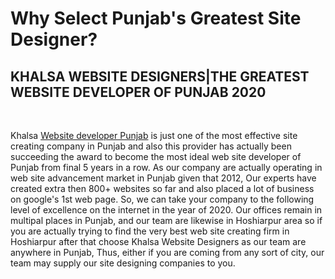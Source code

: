<h1>Why Select Punjab&#39;s Greatest Site Designer?</h1>
<h2>KHALSA WEBSITE DESIGNERS|THE GREATEST WEBSITE DEVELOPER OF PUNJAB 2020</h2>
<p><br></p>
<p>Khalsa <a href="https://www.khalsa-website-designers.net/">Website developer Punjab</a> is just one of the most effective site creating company in Punjab and also this provider has actually been succeeding the award to become the most ideal web site developer of Punjab from final 5 years in a row. As our company are actually operating in web site advancement market in Punjab given that 2012, Our experts have created extra then 800+ websites so far and also placed a lot of business on google&#39;s 1st web page. So, we can take your company to the following level of excellence on the internet in the year of 2020. Our offices remain in multipal places in Punjab, and our team are likewise in Hoshiarpur area so if you are actually trying to find the very best web site creating firm in Hoshiarpur after that choose Khalsa Website Designers as our team are anywhere in Punjab, Thus, either if you are coming from any sort of city, our team may supply our site designing companies to you.</p>
